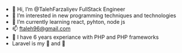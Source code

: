 - 👋 Hi, I’m @TalehFarzaliyev FullStack Engineer
- 👀 I’m interested in new programming techniques and technologies
- 🌱 I’m currently learning react, pyhton, node js
- 📫 ftaleh96@gmail.com
- :pinched_fingers: I have 6 years experiance with PHP and PHP frameworks
- Laravel is my :baguette_bread: and :butter: 

